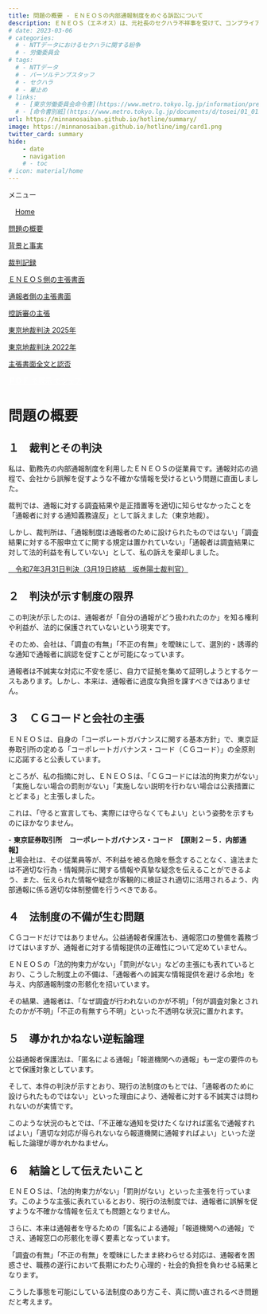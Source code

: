 ```yaml
---
title: 問題の概要 - ＥＮＥＯＳの内部通報制度をめぐる訴訟について
description: ＥＮＥＯＳ（エネオス）は、元社長のセクハラ不祥事を受けて、コンプライアンス徹底を表明しておりますが、通報窓口における対応には問題があるといえます。内部通報制度をめぐる訴訟について、山田悠一郎裁判官・坂巻陽士裁判官の判決文を通じて、公益通報に関する問題を検証していきます。
# date: 2023-03-06
# categories:
  # - NTTデータにおけるセクハラに関する紛争
  # - 労働委員会
# tags:
  # - NTTデータ
  # - パーソルテンプスタッフ
  # - セクハラ
  # - 雇止め
# links:
  # - [東京労働委員会命令書](https://www.metro.tokyo.lg.jp/information/press/2024/03/2024030701)
  # - [命令書別紙](https://www.metro.tokyo.lg.jp/documents/d/tosei/01_01b_02)
url: https://minnanosaiban.github.io/hotline/summary/
image: https://minnanosaiban.github.io/hotline/img/card1.png
twitter_card: summary
hide:
    - date
    - navigation
    # - toc
# icon: material/home
---
```


<div class="hamburger" onclick="toggleMenu()"> <i class="fa-solid fa-bars"></i> メニュー</div>
<div id="mobileMenu" class="mobile-menu">
<p class="smaller">
<i class="fa-solid fa-house"></i>　<a href="https://minnanosaiban.github.io/hotline/" class="arrow-link">Home</a></p>
<p class="smaller">
<i class="bi bi-chevron-compact-right"></i> <a href="https://minnanosaiban.github.io/hotline/summary/" class="arrow-link">問題の概要</a></p>
<p class="smaller">
<i class="bi bi-chevron-compact-right"></i> <a href="https://minnanosaiban.github.io/hotline/fact/" class="arrow-link">背景と事実</a></p>
<p class="smaller">
<i class="bi bi-chevron-compact-right"></i> <a href="https://minnanosaiban.github.io/hotline/trial/" class="arrow-link">裁判記録</a></p>
<p class="smaller pad1">
<i class="bi bi-chevron-compact-right"></i> <a href="https://minnanosaiban.github.io/hotline/trial/eneos/" class="arrow-link">ＥＮＥＯＳ側の主張書面</a></p>
<p class="smaller pad1">
<i class="bi bi-chevron-compact-right"></i> <a href="https://minnanosaiban.github.io/hotline/trial/whistleblower/" class="arrow-link">通報者側の主張書面</a></p>
<p class="smaller pad1">
<i class="bi bi-chevron-compact-right"></i> <a href="https://minnanosaiban.github.io/hotline/trial/appeal/" class="arrow-link">控訴審の主張</a></p>
<p class="smaller pad1">
<i class="bi bi-chevron-compact-right"></i> <a href="https://minnanosaiban.github.io/hotline/trial/judgement_2025/" class="arrow-link">東京地裁判決 2025年</a></p>
<p class="smaller pad1">
<i class="bi bi-chevron-compact-right"></i> <a href="https://minnanosaiban.github.io/hotline/trial/judgement_2022/" class="arrow-link">東京地裁判決 2022年</a></p>
<p class="smaller pad1">
<i class="bi bi-chevron-compact-right"></i> <a href="https://minnanosaiban.github.io/eneos-saiban/argument.html" class="arrow-link">主張書面全文と認否</a></p>
</div>

<p class="base">
  <a href="https://minnanosaiban.github.io/hotline/summary/summary.pdf"
     target="_blank" class="x-share" style="color: #FFFFFF;">
    <span style="color: var(--md-accent-color) !important;"><b>ＰＤＦ</b></span> で表示
  </a>
  <a href="https://twitter.com/share?url=https://minnanosaiban.github.io/hotline/summary/ &text=問題の概要 - ＥＮＥＯＳの内部通報制度をめぐる訴訟について"
     target="_blank" class="x-share" style="color: #FFFFFF;">
    <i class="fa-brands fa-x-twitter"></i> でシェア
  </a>
</p>

<div class="width-40 base" markdown>

# 問題の概要

## １　裁判とその判決
<p class="margin02">
私は、勤務先の内部通報制度を利用したＥＮＥＯＳの従業員です。通報対応の過程で、会社から誤解を促すような不確かな情報を受けるという問題に直面しました。
</p>
<p class="margin02">
裁判では、通報に対する調査結果や是正措置等を適切に知らせなかったことを「通報者に対する通知義務違反」として訴えました（東京地裁）。
</p>
<p class="margin02">
しかし、裁判所は、「通報制度は通報者のために設けられたものではない」「調査結果に対する不服申立てに関する規定は置かれていない」「通報者は調査結果に対して法的利益を有していない」として、私の訴えを棄却しました。
</p>
<p class="margin02 smaller">
<a href="https://minnanosaiban.github.io/eneos-saiban/_static/eneos_judgment_2025.03.31.pdf" class="arrow-link" >
<span class="arrow2"><i class="bi bi-file-pdf"></i>　</span>令和7年3月31日判決（3月19日終結　坂巻陽士裁判官）</a>
</p>

## ２　判決が示す制度の限界
<p class="margin02">
この判決が示したのは、通報者が「自分の通報がどう扱われたのか」を知る権利や利益が、法的に保護されていないという現実です。
</p>
<p class="margin02">
そのため、会社は、「調査の有無」「不正の有無」を曖昧にして、選別的・誘導的な通知で通報者に誤認を促すことが可能になっています。
</p>
<p class="margin02">
通報者は不誠実な対応に不安を感じ、自力で証拠を集めて証明しようとするケースもあります。しかし、本来は、通報者に過度な負担を課すべきではありません。
</p>

## ３　ＣＧコードと会社の主張
<p class="margin02">
ＥＮＥＯＳは、自身の「コーポレートガバナンスに関する基本方針」で、東京証券取引所の定める「コーポレートガバナンス・コード（ＣＧコード）」の全原則に応諾すると公表しています。
</p>
<p class="margin02">
ところが、私の指摘に対し、ＥＮＥＯＳは、「ＣＧコードには法的拘束力がない」「実施しない場合の罰則がない」「実施しない説明を行わない場合は公表措置にとどまる」と主張しました。
</p>
<p class="margin02">
これは、「守ると宣言しても、実際には守らなくてもよい」という姿勢を示すものにほかなりません。
</p>
<div class="margin02 margin04" markdown>
 - <b>東京証券取引所　コーポレートガバナンス・コード　【原則２－５．内部通報】</b><br>上場会社は、その従業員等が、不利益を被る危険を懸念することなく、違法または不適切な行為・情報開示に関する情報や真摯な疑念を伝えることができるよう、また、伝えられた情報や疑念が客観的に検証され適切に活用されるよう、内部通報に係る適切な体制整備を行うべきである。
</div>

## ４　法制度の不備が生む問題
<p class="margin02">
ＣＧコードだけではありません。公益通報者保護法も、通報窓口の整備を義務づけてはいますが、通報者に対する情報提供の正確性について定めていません。
</p>
<p class="margin02">
ＥＮＥＯＳの「法的拘束力がない」「罰則がない」などの主張にも表れているとおり、こうした制度上の不備は、「通報者への誠実な情報提供を避ける余地」を与え、内部通報制度の形骸化を招いています。
</p>
<p class="margin02">
その結果、通報者は、「なぜ調査が行われないのかが不明」「何が調査対象とされたのかが不明」「不正の有無すら不明」といった不透明な状況に置かれます。
</p>

## ５　導かれかねない逆転論理
<p class="margin02">
公益通報者保護法は、「匿名による通報」「報道機関への通報」も一定の要件のもとで保護対象としています。
</p>
<p class="margin02">
そして、本件の判決が示すとおり、現行の法制度のもとでは、「通報者のために設けられたものではない」といった理由により、通報者に対する不誠実さは問われないのが実情です。
</p>
<p class="margin02">
このような状況のもとでは、「不正確な通知を受けたくなければ匿名で通報すればよい」「適切な対応が得られないなら報道機関に通報すればよい」といった逆転した論理が導かれかねません。
</p>

## ６　結論として伝えたいこと
<p class="margin02">
ＥＮＥＯＳは、「法的拘束力がない」「罰則がない」といった主張を行っています。このような主張に表れているとおり、現行の法制度では、通報者に誤解を促すような不確かな情報を伝えても問題となりません。
</p>
<p class="margin02">
さらに、本来は通報者を守るための「匿名による通報」「報道機関への通報」でさえ、通報窓口の形骸化を導く要素となっています。
</p>
<p class="margin02">
「調査の有無」「不正の有無」を曖昧にしたまま終わらせる対応は、通報者を困惑させ、職務の遂行において長期にわたり心理的・社会的負担を負わせる結果となります。
</p>
<p class="margin02">
こうした事態を可能にしている法制度のあり方こそ、真に問い直されるべき問題だと考えます。
</p>
</div>